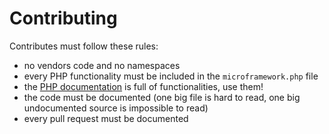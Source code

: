 # Contributing

Contributes must follow these rules:

 * no vendors code and no namespaces
 * every PHP functionality must be included in the `microframework.php` file
 * the [PHP documentation](http://php.net/manual/en/indexes.functions.php) is full of functionalities, use them!
 * the code must be documented (one big file is hard to read, one big undocumented source is impossible to read)
 * every pull request must be documented